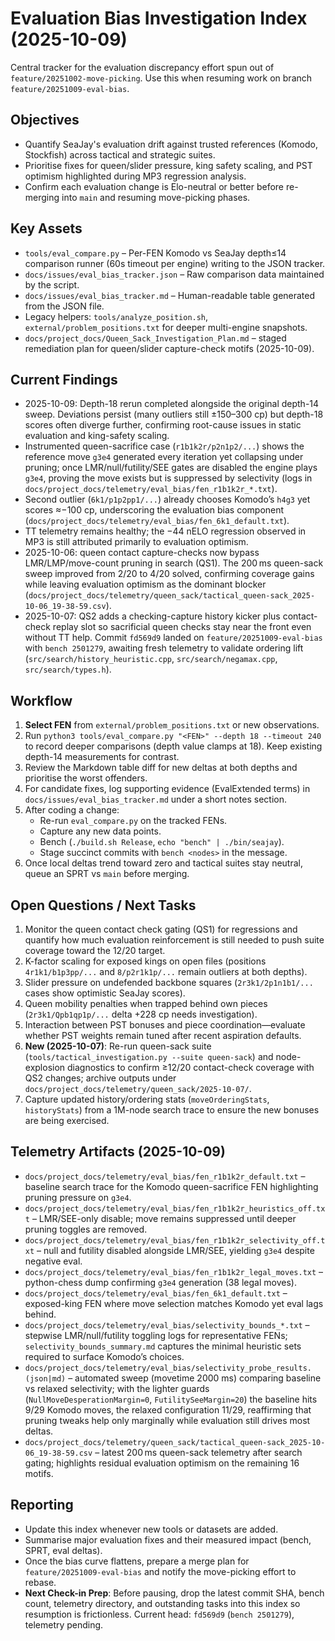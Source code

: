 # Evaluation Bias Investigation Index (2025-10-09)

Central tracker for the evaluation discrepancy effort spun out of `feature/20251002-move-picking`.
Use this when resuming work on branch `feature/20251009-eval-bias`.

## Objectives
- Quantify SeaJay's evaluation drift against trusted references (Komodo, Stockfish) across tactical and strategic suites.
- Prioritise fixes for queen/slider pressure, king safety scaling, and PST optimism highlighted during MP3 regression analysis.
- Confirm each evaluation change is Elo-neutral or better before re-merging into `main` and resuming move-picking phases.

## Key Assets
- `tools/eval_compare.py` – Per-FEN Komodo vs SeaJay depth≤14 comparison runner (60s timeout per engine) writing to the JSON tracker.
- `docs/issues/eval_bias_tracker.json` – Raw comparison data maintained by the script.
- `docs/issues/eval_bias_tracker.md` – Human-readable table generated from the JSON file.
- Legacy helpers: `tools/analyze_position.sh`, `external/problem_positions.txt` for deeper multi-engine snapshots.
- `docs/project_docs/Queen_Sack_Investigation_Plan.md` – staged remediation plan for queen/slider capture-check motifs (2025-10-09).

## Current Findings
- 2025-10-09: Depth-18 rerun completed alongside the original depth-14 sweep. Deviations persist (many outliers still ±150–300 cp) but depth-18 scores often diverge further, confirming root-cause issues in static evaluation and king-safety scaling.
- Instrumented queen-sacrifice case (`r1b1k2r/p2n1p2/...`) shows the reference move `g3e4` generated every iteration yet collapsing under pruning; once LMR/null/futility/SEE gates are disabled the engine plays `g3e4`, proving the move exists but is suppressed by selectivity (logs in `docs/project_docs/telemetry/eval_bias/fen_r1b1k2r_*.txt`).
- Second outlier (`6k1/p1p2pp1/...`) already chooses Komodo’s `h4g3` yet scores ≈−100 cp, underscoring the evaluation bias component (`docs/project_docs/telemetry/eval_bias/fen_6k1_default.txt`).
- TT telemetry remains healthy; the −44 nELO regression observed in MP3 is still attributed primarily to evaluation optimism.
- 2025-10-06: queen contact capture-checks now bypass LMR/LMP/move-count pruning in search (QS1). The 200 ms queen-sack sweep improved from 2/20 to 4/20 solved, confirming coverage gains while leaving evaluation optimism as the dominant blocker (`docs/project_docs/telemetry/queen_sack/tactical_queen-sack_2025-10-06_19-38-59.csv`).
- 2025-10-07: QS2 adds a checking-capture history kicker plus contact-check replay slot so sacrificial queen checks stay near the front even without TT help. Commit `fd569d9` landed on `feature/20251009-eval-bias` with `bench 2501279`, awaiting fresh telemetry to validate ordering lift (`src/search/history_heuristic.cpp`, `src/search/negamax.cpp`, `src/search/types.h`).

## Workflow
1. **Select FEN** from `external/problem_positions.txt` or new observations.
2. Run `python3 tools/eval_compare.py "<FEN>" --depth 18 --timeout 240` to record deeper comparisons (depth value clamps at 18). Keep existing depth-14 measurements for contrast.
3. Review the Markdown table diff for new deltas at both depths and prioritise the worst offenders.
4. For candidate fixes, log supporting evidence (EvalExtended terms) in `docs/issues/eval_bias_tracker.md` under a short notes section.
5. After coding a change:
   - Re-run `eval_compare.py` on the tracked FENs.
   - Capture any new data points.
   - Bench (`./build.sh Release`, `echo "bench" | ./bin/seajay`).
   - Stage succinct commits with `bench <nodes>` in the message.
6. Once local deltas trend toward zero and tactical suites stay neutral, queue an SPRT vs `main` before merging.

## Open Questions / Next Tasks
1. Monitor the queen contact check gating (QS1) for regressions and quantify how much evaluation reinforcement is still needed to push suite coverage toward the 12/20 target.
2. K-factor scaling for exposed kings on open files (positions `4r1k1/b1p3pp/...` and `8/p2r1k1p/...` remain outliers at both depths).
3. Slider pressure on undefended backbone squares (`2r3k1/2p1n1b1/...` cases show optimistic SeaJay scores).
4. Queen mobility penalties when trapped behind own pieces (`2r3k1/Qpb1qp1p/...` delta +228 cp needs investigation).
5. Interaction between PST bonuses and piece coordination—evaluate whether PST weights remain tuned after recent aspiration defaults.
6. **New (2025-10-07)**: Re-run queen-sack suite (`tools/tactical_investigation.py --suite queen-sack`) and node-explosion diagnostics to confirm ≥12/20 contact-check coverage with QS2 changes; archive outputs under `docs/project_docs/telemetry/queen_sack/2025-10-07/`.
7. Capture updated history/ordering stats (`moveOrderingStats`, `historyStats`) from a 1M-node search trace to ensure the new bonuses are being exercised.

## Telemetry Artifacts (2025-10-09)
- `docs/project_docs/telemetry/eval_bias/fen_r1b1k2r_default.txt` – baseline search trace for the Komodo queen-sacrifice FEN highlighting pruning pressure on `g3e4`.
- `docs/project_docs/telemetry/eval_bias/fen_r1b1k2r_heuristics_off.txt` – LMR/SEE-only disable; move remains suppressed until deeper pruning toggles are removed.
- `docs/project_docs/telemetry/eval_bias/fen_r1b1k2r_selectivity_off.txt` – null and futility disabled alongside LMR/SEE, yielding `g3e4` despite negative eval.
- `docs/project_docs/telemetry/eval_bias/fen_r1b1k2r_legal_moves.txt` – python-chess dump confirming `g3e4` generation (38 legal moves).
- `docs/project_docs/telemetry/eval_bias/fen_6k1_default.txt` – exposed-king FEN where move selection matches Komodo yet eval lags behind.
- `docs/project_docs/telemetry/eval_bias/selectivity_bounds_*.txt` – stepwise LMR/null/futility toggling logs for representative FENs; `selectivity_bounds_summary.md` captures the minimal heuristic sets required to surface Komodo’s choices.
- `docs/project_docs/telemetry/eval_bias/selectivity_probe_results.(json|md)` – automated sweep (movetime 2000 ms) comparing baseline vs relaxed selectivity; with the lighter guards (`NullMoveDesperationMargin=0`, `FutilitySeeMargin=20`) the baseline hits 9/29 Komodo moves, the relaxed configuration 11/29, reaffirming that pruning tweaks help only marginally while evaluation still drives most deltas.
- `docs/project_docs/telemetry/queen_sack/tactical_queen-sack_2025-10-06_19-38-59.csv` – latest 200 ms queen-sack telemetry after search gating; highlights residual evaluation optimism on the remaining 16 motifs.

## Reporting
- Update this index whenever new tools or datasets are added.
- Summarise major evaluation fixes and their measured impact (bench, SPRT, eval deltas).
- Once the bias curve flattens, prepare a merge plan for `feature/20251009-eval-bias` and notify the move-picking effort to rebase.
- **Next Check-in Prep**: Before pausing, drop the latest commit SHA, bench count, telemetry directory, and outstanding tasks into this index so resumption is frictionless. Current head: `fd569d9` (`bench 2501279`), telemetry pending.
